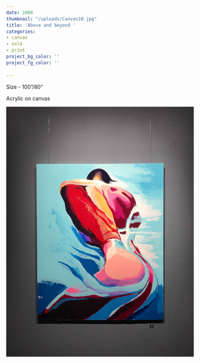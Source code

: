 ```yaml
---
date: 2008
thumbnail: "/uploads/Canvas10.jpg"
title: 'Above and beyond '
categories:
- canvas
- sold
- print
project_bg_color: ''
project_fg_color: ''

---
```

Size - 100”/80” 

Acrylic on canvas

![My Text](/uploads/Canvas10.jpg "My Title")